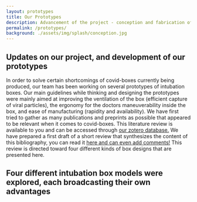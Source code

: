 ```yaml
---
layout: prototypes
title: Our Prototypes
description: Advancement of the project - conception and fabrication of our intubation boxes
permalink: /prototypes/
background: ./assets/img/splash/conception.jpg
---
```


## Updates on our project, and development of our prototypes

In order to solve certain shortcomings of covid-boxes currently being produced, our team has been working on several prototypes of intubation boxes. Our main guidelines while thinking and designing the prototypes were mainly aimed at improving the ventilation of the box (efficient capture of viral particles), the ergonomy for the doctors maneuverability inside the box, and ease of manufacturing (rapidity and availability). We have first tried to gather as many publications and preprints as possible that appeared to be relevant when it comes to covid-boxes. This literature review is available to you and can be accessed through 
[our zotero database.](https://www.zotero.org/groups/2499567/aerosolbox-public/library)
We have prepared a first draft of a short review that synthesizes the content of this bibliography, you can read it [here and can even add comments!](https://docs.google.com/document/d/1-aWn8YKI-uvnVGg00FcT8AjDxAxyuqD3D3u4QniGg_g/edit?usp=sharing) 
This review is directed toward four different kinds of box designs that are presented here.

## Four different intubation box models were explored, each broadcasting their own advantages
